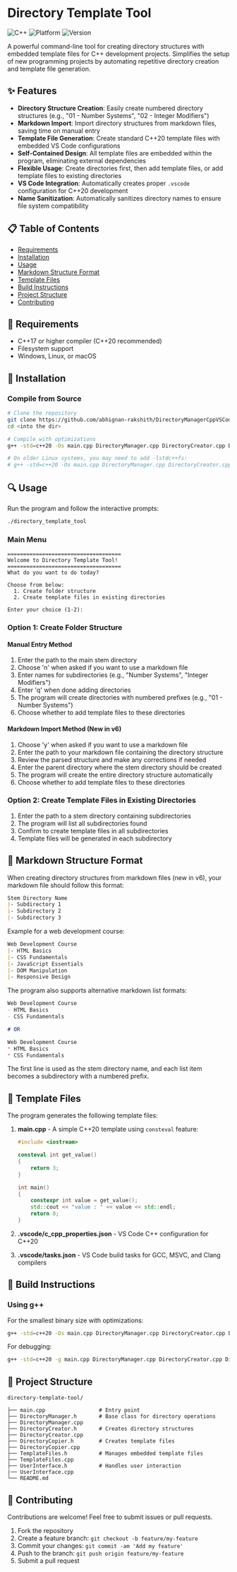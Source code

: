 # Directory Template Tool

![C++](https://img.shields.io/badge/C%2B%2B-20-blue.svg)
![Platform](https://img.shields.io/badge/platform-Windows%20%7C%20Linux-lightgrey.svg)
![Version](https://img.shields.io/badge/version-6.0-green.svg)

A powerful command-line tool for creating directory structures with embedded template files for C++ development projects. Simplifies the setup of new programming projects by automating repetitive directory creation and template file generation.

## ✨ Features

- **Directory Structure Creation**: Easily create numbered directory structures (e.g., "01 - Number Systems", "02 - Integer Modifiers")
- **Markdown Import**: Import directory structures from markdown files, saving time on manual entry
- **Template File Generation**: Create standard C++20 template files with embedded VS Code configurations
- **Self-Contained Design**: All template files are embedded within the program, eliminating external dependencies
- **Flexible Usage**: Create directories first, then add template files, or add template files to existing directories
- **VS Code Integration**: Automatically creates proper `.vscode` configuration for C++20 development
- **Name Sanitization**: Automatically sanitizes directory names to ensure file system compatibility

## 📋 Table of Contents

- [Requirements](#-requirements)
- [Installation](#-installation)
- [Usage](#-usage)
- [Markdown Structure Format](#-markdown-structure-format)
- [Template Files](#-template-files)
- [Build Instructions](#-build-instructions)
- [Project Structure](#-project-structure)
- [Contributing](#-contributing)

## 📌 Requirements

- C++17 or higher compiler (C++20 recommended)
- Filesystem support
- Windows, Linux, or macOS

## 🚀 Installation

### Compile from Source

```bash
# Clone the repository
git clone https://github.com/abhignan-rakshith/DirectoryManagerCppVSCode.git
cd <into the dir>

# Compile with optimizations
g++ -std=c++20 -Os main.cpp DirectoryManager.cpp DirectoryCreator.cpp DirectoryCopier.cpp UserInterface.cpp TemplateFiles.cpp -o directory_template_tool

# On older Linux systems, you may need to add -lstdc++fs:
# g++ -std=c++20 -Os main.cpp DirectoryManager.cpp DirectoryCreator.cpp DirectoryCopier.cpp UserInterface.cpp TemplateFiles.cpp -o directory_template_tool -lstdc++fs
```

## 🔍 Usage

Run the program and follow the interactive prompts:

```bash
./directory_template_tool
```

### Main Menu

```
====================================
Welcome to Directory Template Tool!
====================================
What do you want to do today?

Choose from below:
  1. Create folder structure
  2. Create template files in existing directories

Enter your choice (1-2):
```

### Option 1: Create Folder Structure

#### Manual Entry Method
1. Enter the path to the main stem directory
2. Choose 'n' when asked if you want to use a markdown file
3. Enter names for subdirectories (e.g., "Number Systems", "Integer Modifiers")
4. Enter 'q' when done adding directories
5. The program will create directories with numbered prefixes (e.g., "01 - Number Systems")
6. Choose whether to add template files to these directories

#### Markdown Import Method (New in v6)
1. Choose 'y' when asked if you want to use a markdown file
2. Enter the path to your markdown file containing the directory structure
3. Review the parsed structure and make any corrections if needed
4. Enter the parent directory where the stem directory should be created
5. The program will create the entire directory structure automatically
6. Choose whether to add template files to these directories

### Option 2: Create Template Files in Existing Directories

1. Enter the path to a stem directory containing subdirectories
2. The program will list all subdirectories found
3. Confirm to create template files in all subdirectories
4. Template files will be generated in each subdirectory

## 📝 Markdown Structure Format

When creating directory structures from markdown files (new in v6), your markdown file should follow this format:

```markdown
Stem Directory Name
|- Subdirectory 1
|- Subdirectory 2
|- Subdirectory 3
```

Example for a web development course:

```markdown
Web Development Course
|- HTML Basics
|- CSS Fundamentals
|- JavaScript Essentials
|- DOM Manipulation
|- Responsive Design
```

The program also supports alternative markdown list formats:

```markdown
Web Development Course
- HTML Basics
- CSS Fundamentals

# OR

Web Development Course
* HTML Basics
* CSS Fundamentals
```

The first line is used as the stem directory name, and each list item becomes a subdirectory with a numbered prefix.

## 📁 Template Files

The program generates the following template files:

1. **main.cpp** - A simple C++20 template using `consteval` feature:
   ```cpp
   #include <iostream>

   consteval int get_value()
   {
       return 3;
   }

   int main()
   {
       constexpr int value = get_value();
       std::cout << "value : " << value << std::endl;
       return 0;
   }
   ```

2. **.vscode/c_cpp_properties.json** - VS Code C++ configuration for C++20
3. **.vscode/tasks.json** - VS Code build tasks for GCC, MSVC, and Clang compilers

## 🔨 Build Instructions

### Using g++

For the smallest binary size with optimizations:

```bash
g++ -std=c++20 -Os main.cpp DirectoryManager.cpp DirectoryCreator.cpp DirectoryCopier.cpp UserInterface.cpp TemplateFiles.cpp -o directory_template_tool
```

For debugging:

```bash
g++ -std=c++20 -g main.cpp DirectoryManager.cpp DirectoryCreator.cpp DirectoryCopier.cpp UserInterface.cpp TemplateFiles.cpp -o directory_template_tool
```

## 📂 Project Structure

```
directory-template-tool/

├── main.cpp                 # Entry point
├── DirectoryManager.h       # Base class for directory operations
├── DirectoryManager.cpp
├── DirectoryCreator.h       # Creates directory structures
├── DirectoryCreator.cpp
├── DirectoryCopier.h        # Creates template files
├── DirectoryCopier.cpp
├── TemplateFiles.h          # Manages embedded template files
├── TemplateFiles.cpp
├── UserInterface.h          # Handles user interaction
|── UserInterface.cpp
└── README.md
```

## 🤝 Contributing

Contributions are welcome! Feel free to submit issues or pull requests.

1. Fork the repository
2. Create a feature branch: `git checkout -b feature/my-feature`
3. Commit your changes: `git commit -am 'Add my feature'`
4. Push to the branch: `git push origin feature/my-feature`
5. Submit a pull request